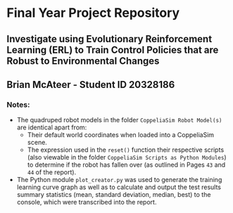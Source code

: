 # Final Year Project Repository
## Investigate using Evolutionary Reinforcement Learning (ERL) to Train Control Policies that are Robust to Environmental Changes
## Brian McAteer - Student ID 20328186

### Notes:

* The quadruped robot models in the folder `CoppeliaSim Robot Model(s)` are identical apart from:
  * Their default world coordinates when loaded into a CoppeliaSim scene.
  * The expression used in the `reset()` function their respective scripts (also viewable in the folder `CoppeliaSim Scripts as Python Modules`) to determine if the robot has fallen over (as outlined in Pages `43` and `44` of the report).
* The Python module `plot_creator.py` was used to generate the training learning curve graph as well as to calculate and output the test results summary statistics (mean, standard deviation, median, best) to the console, which were transcribed into the report.
